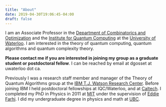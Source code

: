 ```yaml
---
title: "About"
date: 2019-04-30T19:06:45-04:00
draft: false
---
```


I am an Associate Professor in the [Department of
Combinatorics and Optimization] and the [Institute for
Quantum Computing] at the [University of Waterloo]. I am
interested in the theory of quantum computing, quantum
algorithms and quantum complexity theory.

**Please contact me if you are interested in joining my
group as a graduate student or postdoctoral fellow**. I can
be reached by email at dgosset at uwaterloo dot ca.

Previously I was a research staff member and manager of the
Theory of Quantum Algorithms group at the [IBM T.J. Watson
Research Center]. Before joining IBM I held postdoctoral
fellowships at IQC/Waterloo, and at [Caltech]. I completed my
PhD in Physics in 2011 at [MIT] under the supervision of
[Eddie Farhi]. I did my undergraduate degree in physics and
math at [UBC]. 

[Institute for Quantum Computing]: https://uwaterloo.ca/institute-for-quantum-computing/
[Department of Combinatorics and Optimization]: https://uwaterloo.ca/combinatorics-and-optimization/
[University of Waterloo]: https://uwaterloo.ca
[MIT]: https://web.mit.edu
[Eddie Farhi]: https://web.mit.edu/physics/people/faculty/farhi_edward.html
[UBC]: https://www.ubc.ca
[IBM T.J. Watson Research Center]: https://www.research.ibm.com/labs/watson/index.shtml
[Caltech]: https://www.caltech.edu/
